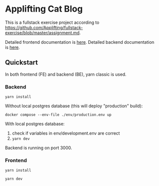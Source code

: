# Applifting Cat Blog

This is a fullstack exercise project according to https://github.com/Applifting/fullstack-exercise/blob/master/assignment.md.

Detailed frontend documentation is [here](frontend/README.md).
Detailed backend documentation is [here](backend/README.md).

## Quickstart

In both frontend (FE) and backend (BE), yarn classic is used.

### Backend

`yarn install`

Without local postgres database (this will deploy "production" build):

`docker compose --env-file ./env/production.env up`

With local postgres database:
1. check if variables in env/development.env are correct
2. `yarn dev`

Backend is running on port 3000.

### Frontend

`yarn install`

`yarn dev`



